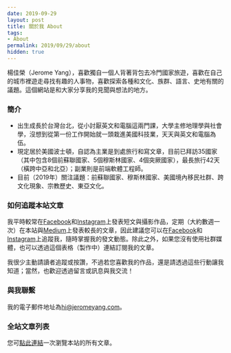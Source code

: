```yaml
---
date: 2019-09-29
layout: post
title: 關於我 About
tags:
- About
permalink: 2019/09/29/about
hidden: true
---
```


楊佳榮（Jerome Yang），喜歡獨自一個人背著背包去冷門國家旅遊，喜歡在自己的城市裡遊走尋找有趣的人事物，喜歡探索各種和文化、族群、語言、史地有關的議題。這個網站是和大家分享我的見聞與想法的地方。

### 簡介

* 出生成長於台灣台北，從小討厭英文和電腦這兩門課，大學主修地理學與社會學，沒想到從第一份工作開始就一頭栽進美國科技業，天天與英文和電腦為伍。
* 現定居於美國波士頓，自認為主業是到處旅行和寫文章，目前已拜訪35國家（其中包含8個前蘇聯國家、5個穆斯林國家、4個突厥國家），最長旅行42天（橫跨中亞和北亞）；副業則是前端軟體工程師。
* 目前（2019年）關注議題：前蘇聯國家、穆斯林國家、美國境內移民社群、跨文化現象、宗教歷史、東亞文化。

### 如何追蹤本站文章

我平時較常在[Facebook](https://www.facebook.com/lifetimesojourner)和[Instagram](https://instagram.com/lifetimesojourner)上發表短文與攝影作品，定期（大約數週一次）在本站與[Medium](https://medium.com/@jeromecyang)上發表較長的文章，因此建議您可以在[Facebook](https://www.facebook.com/lifetimesojourner)和[Instagram](https://instagram.com/lifetimesojourner)上追蹤我，隨時掌握我的發文動態。除此之外，如果您沒有使用社群媒體，也可以透過這個表格（製作中）連結訂閱我的文章。

我很少主動請讀者追蹤或按讚，不過若您喜歡我的作品，還是請透過這些行動讓我知道；當然，也歡迎透過留言或訊息與我交流！

### 與我聯繫

我的電子郵件地址為[hi@jeromeyang.com](mailto:hi@jeromeyang.com)。

### 全站文章列表

您可[點此連結](../../../allposts.html)一次瀏覽本站的所有文章。
